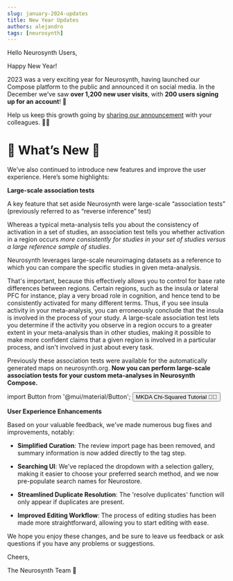 ```yaml
---
slug: january-2024-updates
title: New Year Updates
authors: alejandro
tags: [neurosynth]
---
```

Hello Neurosynth Users,

Happy New Year! 

2023 was a very exciting year for Neurosynth, having launched our Compose platform to the public and announced it on social media. In the December we’ve saw **over 1,200 new user visits**, with **200 users signing up for an account**! 🚀

Help us keep this growth going by [sharing our announcement](http://localhost:3000/compose-docs/blog/announcing-ns-compose) with your colleagues. 🧑‍🔬

# 🌟 What’s New 🌟

We’ve also continued to introduce new features and improve the user experience. Here’s some highlights:

**Large-scale association tests**

A key feature that set aside Neurosynth were large-scale “association tests” (previously referred to as “reverse inference” test) 

Whereas a typical meta-analysis tells you about the consistency of activation in a set of studies, an association test tells you whether activation in a region occurs *more consistently for studies in your set of studies versus a large reference sample of studies*. 

Neurosynth leverages large-scale neuroimaging datasets as a reference to which you can compare the specific studies in given meta-analysis. 

That's important, because this effectively allows you to control for base rate differences between regions. Certain regions, such as the insula or lateral PFC for instance, play a very broad role in cognition, and hence tend to be consistently activated for many different terms. Thus, if you see insula activity in your meta-analysis, you can erroneously conclude that the insula is involved in the process of your study. A large-scale association test lets you determine if the activity you observe in a region occurs to a greater extent in your meta-analysis than in other studies, making it possible to make more confident claims that a given region is involved in a particular process, and isn't involved in just about every task.

Previously these association tests were available for the automatically generated maps on neurosynth.org. **Now you can perform large-scale association tests for your custom meta-analyses in Neurosynth Compose.**

import Button from '@mui/material/Button';
<Button variant="contained" color="primary" href='tutorial'>
    MKDA Chi-Squared Tutorial 🧑‍🎓
</Button>

**User Experience Enhancements**

Based on your valuable feedback, we've made numerous bug fixes and improvements, notably: 

* **Simplified Curation**: The review import page has been removed, and summary information is now added directly to the tag step.

* **Searching UI**: We've replaced the dropdown with a selection gallery, making it easier to choose your preferred search method, and we now pre-populate search names for Neurostore.

* **Streamlined Duplicate Resolution**: The 'resolve duplicates' function will only appear if duplicates are present. 

* **Improved Editing Workflow**: The process of editing studies has been made more straightforward, allowing you to start editing with ease.

We hope you enjoy these changes, and be sure to leave us feedback or ask questions if you have any problems or suggestions.


Cheers,

The Neurosynth Team 🧠
